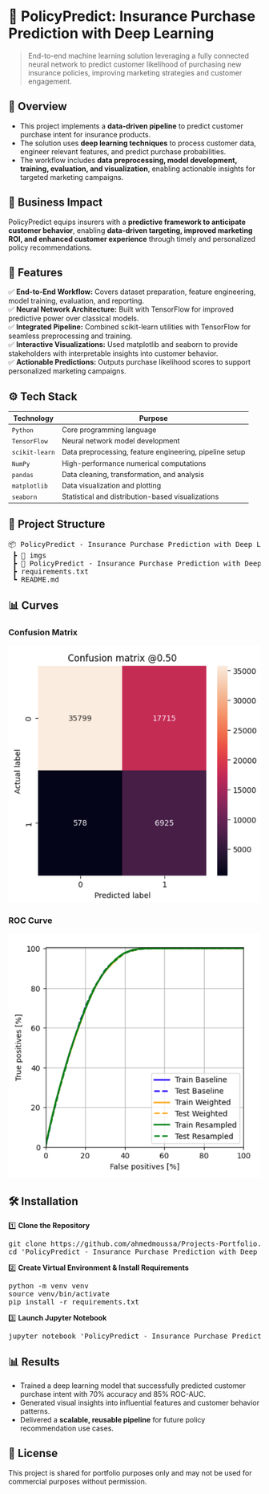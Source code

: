 # 📌 PolicyPredict: Insurance Purchase Prediction with Deep Learning
> End-to-end machine learning solution leveraging a fully connected neural network to predict customer likelihood of purchasing new insurance policies, improving marketing strategies and customer engagement.


## 📖 Overview
- This project implements a **data-driven pipeline** to predict customer purchase intent for insurance products.
- The solution uses **deep learning techniques** to process customer data, engineer relevant features, and predict purchase probabilities.
- The workflow includes **data preprocessing, model development, training, evaluation, and visualization**, enabling actionable insights for targeted marketing campaigns.


## 🏢 Business Impact
PolicyPredict equips insurers with a **predictive framework to anticipate customer behavior**, enabling **data-driven targeting, improved marketing ROI, and enhanced customer experience** through timely and personalized policy recommendations.


## 🚀 Features
✅ **End-to-End Workflow:** Covers dataset preparation, feature engineering, model training, evaluation, and reporting.  
✅ **Neural Network Architecture:** Built with TensorFlow for improved predictive power over classical models.  
✅ **Integrated Pipeline:** Combined scikit-learn utilities with TensorFlow for seamless preprocessing and training.  
✅ **Interactive Visualizations:** Used matplotlib and seaborn to provide stakeholders with interpretable insights into customer behavior.  
✅ **Actionable Predictions:** Outputs purchase likelihood scores to support personalized marketing campaigns.  


## ⚙️ Tech Stack
| Technology     | Purpose                                                 |
| -------------- | ------------------------------------------------------- |
| `Python`       | Core programming language                               |
| `TensorFlow`   | Neural network model development                        |
| `scikit-learn` | Data preprocessing, feature engineering, pipeline setup |
| `NumPy`        | High-performance numerical computations                 |
| `pandas`       | Data cleaning, transformation, and analysis             |
| `matplotlib`   | Data visualization and plotting                         |
| `seaborn`      | Statistical and distribution-based visualizations       |


## 📂 Project Structure
<pre>
📦 PolicyPredict - Insurance Purchase Prediction with Deep Learning
 ┣ 📂 imgs
 ┣ 📜 PolicyPredict - Insurance Purchase Prediction with Deep Learning.ipynb    # Main notebook (data preprocessing, model training, evaluation)
 ┣ requirements.txt
 ┗ README.md
</pre>

## 📊 Curves
### Confusion Matrix
![Confusion Matrix](imgs/conf_mat.png)

### ROC Curve
![ROC Curve](imgs/roc.png)


## 🛠️ Installation
1️⃣ **Clone the Repository**
<pre>
git clone https://github.com/ahmedmoussa/Projects-Portfolio.git
cd 'PolicyPredict - Insurance Purchase Prediction with Deep Learning'
</pre>

2️⃣ **Create Virtual Environment & Install Requirements**
<pre>
python -m venv venv
source venv/bin/activate
pip install -r requirements.txt
</pre>

3️⃣ **Launch Jupyter Notebook**
<pre>
jupyter notebook 'PolicyPredict - Insurance Purchase Prediction with Deep Learning.ipynb'
</pre>


## 📊 Results
- Trained a deep learning model that successfully predicted customer purchase intent with 70% accuracy and 85% ROC-AUC.
- Generated visual insights into influential features and customer behavior patterns.
- Delivered a **scalable, reusable pipeline** for future policy recommendation use cases.


## 📝 License
This project is shared for portfolio purposes only and may not be used for commercial purposes without permission.